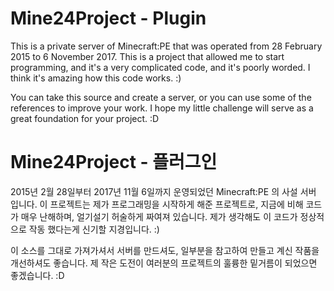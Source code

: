 # Mine24Project - Plugin
This is a private server of Minecraft:PE that was operated from 28 February 2015 to 6 November 2017. This is a project that allowed me to start programming, and it's a very complicated code, and it's poorly worded. I think it's amazing how this code works. :)

You can take this source and create a server, or you can use some of the references to improve your work. I hope my little challenge will serve as a great foundation for your project. :D

# Mine24Project - 플러그인
2015년 2월 28일부터 2017년 11월 6일까지 운영되었던 Minecraft:PE 의 사설 서버 입니다. 이 프로젝트는 제가 프로그래밍을 시작하게 해준 프로젝트로, 지금에 비해 코드가 매우 난해하며, 얼기설기 허술하게 짜여져 있습니다. 제가 생각해도 이 코드가 정상적으로 작동 했다는게 신기할 지경입니다. :)

이 소스를 그대로 가져가셔서 서버를 만드셔도, 일부분을 참고하여 만들고 계신 작품을 개선하셔도 좋습니다. 제 작은 도전이 여러분의 프로젝트의 훌륭한 밑거름이 되었으면 좋겠습니다. :D
